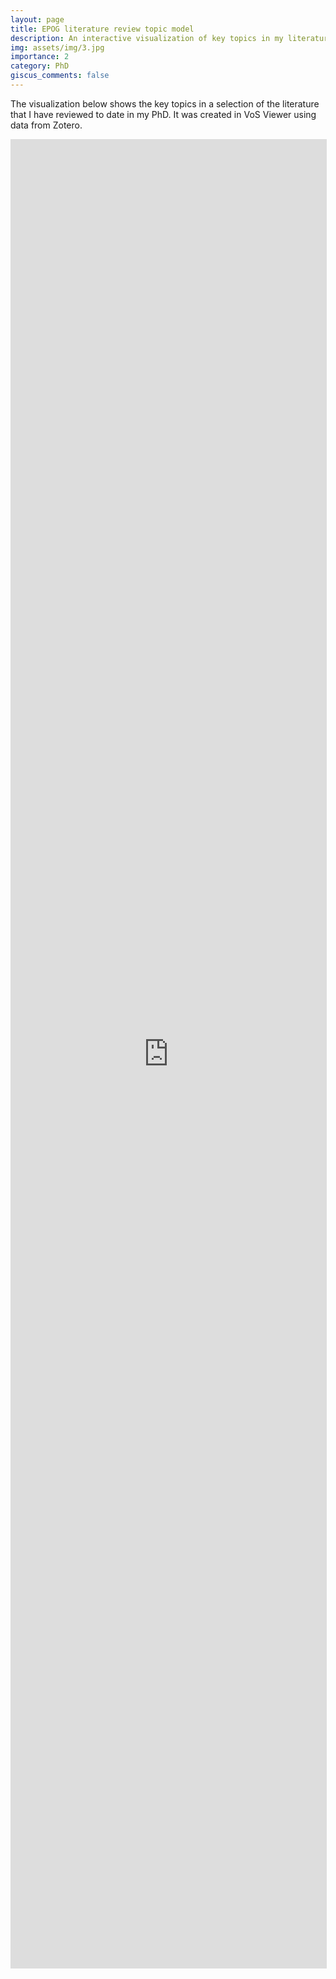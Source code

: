 ```yaml
---
layout: page
title: EPOG literature review topic model
description: An interactive visualization of key topics in my literature review
img: assets/img/3.jpg
importance: 2
category: PhD
giscus_comments: false
---
```


The visualization below shows the key topics in a selection of the literature that I have reviewed to date in my PhD. It was created in VoS Viewer using data from Zotero.

<iframe allowfullscreen="true" src="https://tinyurl.com/2atlks83" width="100%" height="75%" style="border: 1px solid #ddd; max-width: 1000px; min-height: 500px"></iframe>
